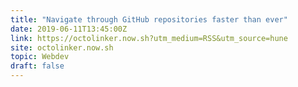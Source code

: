 ```yaml
---
title: "Navigate through GitHub repositories faster than ever"
date: 2019-06-11T13:45:00Z
link: https://octolinker.now.sh?utm_medium=RSS&utm_source=hune
site: octolinker.now.sh
topic: Webdev
draft: false
---
```

